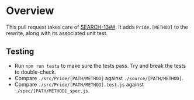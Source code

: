 # Overview
This pull request takes care of [SEARCH-13##](https://tools.lib.umich.edu/jira/browse/SEARCH-13##). It adds `Pride.[METHOD]` to the rewrite, along with its associated unit test.

## Testing
* Run `npm run tests` to make sure the tests pass. Try and break the tests to double-check.
* Compare `./src/Pride/[PATH/METHOD]` against `./source/[PATH/METHOD]`.
* Compare `./src/Pride/[PATH/METHOD].test.js` against `./spec/[PATH/METHOD]_spec.js`.